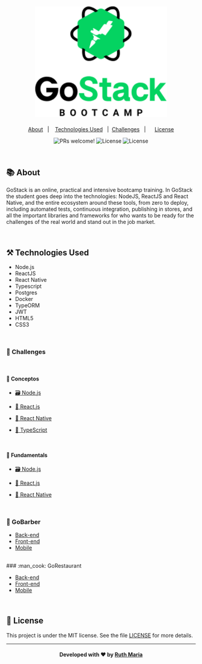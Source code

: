 <h1 align="center">
  <a href="https://github.com/csorlandi/nodejs-concepts">
    <img alt="Logo goStack" src="./assets/logo.png" width="350px" />
  </a>
</h1>


<p align="center">
  <a href="#about">About</a>&nbsp;&nbsp;&nbsp;|&nbsp;&nbsp;&nbsp;  
  <a href="#technologies">Technologies Used</a>&nbsp;&nbsp;&nbsp;|&nbsp;
  <a href="#challenges">Challenges</a>&nbsp;&nbsp;&nbsp;|&nbsp;&nbsp;&nbsp;&nbsp;&nbsp;
  <a href="#license">License</a>
</p>

<p align="center">
 <img src="https://img.shields.io/static/v1?label=PRs&message=welcome&color=04d361&labelColor=000000" alt="PRs welcome!" /> 

  <img alt="License" src="https://img.shields.io/badge/Made%20by-Ruth%20Maria-%2304D361">

  <img alt="License" src="https://img.shields.io/static/v1?label=license&message=MIT&color=04d361&labelColor=000000">
</p>


<a id="about"></a><br>

## :books: About

GoStack is an online, practical and intensive bootcamp training. In GoStack the student goes deep into the technologies: NodeJS, ReactJS and React Native, and the entire ecosystem around these tools, from zero to deploy, including automated tests, continuous integration, publishing in stores, and all the important libraries and frameworks for who wants to be ready for the challenges of the real world and stand out in the job market.

<a id="technologies"></a><br>

## ⚒️ Technologies Used

 * Node.js
 * ReactJS
 * React Native
 * Typescript
 * Postgres
 * Docker
 * TypeORM
 * JWT
 * HTML5
 * CSS3
 

<a id="challenges"></a><br>

### 🎯 Challenges

<br>

#### :small_orange_diamond: Conceptos

- [🗃️ Node.js](https://github.com/RuthMaria/gostack-nodeJs-concepts)

- [🎨 React.js](https://github.com/RuthMaria/gostack-reactJs-concepts) 

- [📱 React Native](https://github.com/RuthMaria/gostack-reactNative-concepts) 

- [:star2: TypeScript](https://github.com/RuthMaria/gostack-typescript-concepts) 

<br>

#### :small_orange_diamond: Fundamentals

- [🗃️ Node.js](https://github.com/RuthMaria/gostack-node-fundamentals)

- [🎨 React.js](https://github.com/RuthMaria/gostack-react-fundamentals)

- [📱 React Native](https://github.com/RuthMaria/gostack-reactNative-fundamentals)

<br>

### :bearded_person: GoBarber

* [Back-end](https://github.com/RuthMaria/GoBarber-backend) 
* [Front-end](https://github.com/RuthMaria/GoBarber-frontend) 
* [Mobile](https://github.com/RuthMaria/GoBarber-mobile) 

<br>
### :man_cook: GoRestaurant

* [Back-end](https://github.com/RuthMaria/GoRestaurant-backend) 
* [Front-end](https://github.com/RuthMaria/GoRestaurant-frontend) 
* [Mobile](https://github.com/RuthMaria/GoRestaurant-mobile) 


<a id="license"></a><br>

## :memo: License

This project is under the MIT license. See the  file [LICENSE](LICENSE.md) for more details.

---

<h4 align="center">
    Developed with ❤️ by <a href="https://www.linkedin.com/in/ruth-maria-9b256071/" target="_blank">Ruth Maria</a>
</h4>